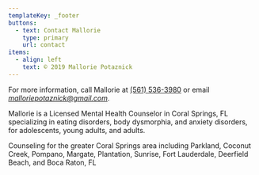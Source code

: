 ```yaml
---
templateKey: _footer
buttons:
  - text: Contact Mallorie
    type: primary
    url: contact
items:
  - align: left
    text: © 2019 Mallorie Potaznick
---
```

For more information, call Mallorie at [(561) 536-3980‬](tel:1-561-536-3980) or email [_malloriepotaznick@gmail.com_](mailto:malloriepotaznick@gmail.com).

Mallorie is a  Licensed Mental Health Counselor in Coral Springs, FL  specializing in eating disorders, body dysmorphia, and anxiety disorders, for adolescents, young adults, and adults.



Counseling for the greater Coral Springs area including Parkland, Coconut Creek, Pompano, Margate, Plantation, Sunrise, Fort Lauderdale, Deerfield Beach, and Boca Raton, FL
